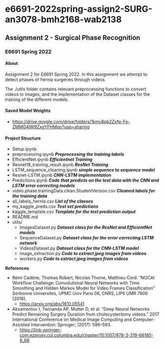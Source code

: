 # e6691-2022spring-assign2-SURG-an3078-bmh2168-wab2138



## Assignment 2 - Surgical Phase Recognition
### E6691 Spring 2022

#### About
Assignment 2 for E6691 Spring 2022. In this assignment we attempt to detect phases of hernia surgeries through videos.

The ./utils folder contains relevant preprocessing functions to convert videos to images, and the implementation of the Dataset classes for the training of the different models.
#### Saved Model Weights
* https://drive.google.com/drive/folders/1kmv8pb2Zxfp-Fe-ZMMG4lW9ZxgYFHMqo?usp=sharing

#### Project Structure
* Setup.ipynb
* preprocessing.ipynb <strong><em>Preprocessing the training labels</em></strong>
* EfficientNet.ipynb <strong><em>Efficientnet Training</em></strong>
* Resnet18_training_result.ipynb <strong><em>ResNet Training</em></strong>
* LSTM_sequence_cleaning.ipynb <strong><em>simple sequence to sequence model</em></strong>
* Resnet-LSTM.ipynb <strong><em>CNN-LSTM implementation</em></strong>
* Predictions.ipynb <strong><em>Code that predicts on the test data with the CNN and LSTM error correcting models</em></strong>
* video.phase.trainingData.clean.StudentVersion.csv <strong><em>Cleaned labels for the training data</em></strong>
* all_labels_hernia.csv <strong><em>List of the classes</em></strong>
* my_kaggle_preds.csv <strong><em>Test set predictions</em></strong>
* kaggle_template.csv <strong><em>Template for the test prediction output</em></strong>
* README.md
* utils/
  * ImagesDataset.py <strong><em>Dataset class for the ResNet and EfficientNet models</em></strong>
  * SequenceDataset.py  <strong><em>Dataset class for the error correcting LSTM network</em></strong>
  * VideosDataset.py <strong><em>Dataset class for the CNN-LSTM model</em></strong>
  * image_extraction.py <strong><em>Code to extract jpeg images from videos</em></strong>
  * workers.py <strong><em>Code to extract jpeg images from videos</em></strong>

**References**
* Rémi Cadène, Thomas Robert, Nicolas Thome, Matthieu Cord. “M2CAI Workflow Challenge: Convolutional Neural Networks with Time Smoothing and Hidden Markov Model for Video Frames Classification” Sorbonne Universites, UPMC Univ Paris 06, CNRS, LIP6 UMR 7606 (2016). 
  * https://arxiv.org/abs/1610.05541
* Aksamentov I, Twinanda AP, Mutter D, et al. “Deep Neural Networks Predict Remaining Surgery Duration from cholecystectomy videos.” 2017 International Conference on Medical Image Computing and Computer-Assisted Intervention: Springer; (2017): 586–593. 
  * https://link-springer-com.ezproxy.cul.columbia.edu/chapter/10.1007/978-3-319-66185-8_66 
